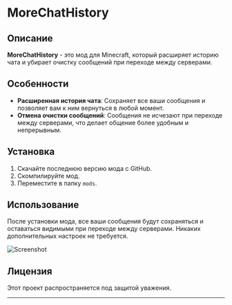 # MoreChatHistory


## Описание

**MoreChatHistory** - это мод для Minecraft, который расширяет историю чата и убирает очистку сообщений при переходе между серверами.

## Особенности

- **Расширенная история чата**: Сохраняет все ваши сообщения и позволяет вам к ним вернуться в любой момент.
- **Отмена очистки сообщений**: Сообщения не исчезают при переходе между серверами, что делает общение более удобным и непрерывным.

## Установка

1. Скачайте последнюю версию мода с GitHub.
2. Скомпилируйте мод.
3. Переместите в папку `mods`.

## Использование

После установки мода, все ваши сообщения будут сохраняться и оставаться видимыми при переходе между серверами. Никаких дополнительных настроек не требуется.


![Screenshot](https://github.com/VLAADOS1/MoreChatHistory-forge-1.16.5/assets/112278090/c9e4f89e-f2ca-4da5-9559-dd36372170c2)


## Лицензия

Этот проект распространяется под защитой уважения.


---
